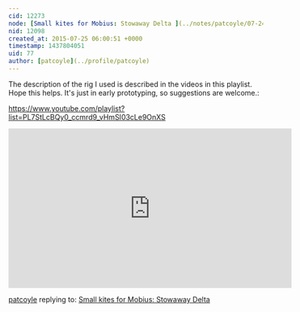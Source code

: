```yaml
---
cid: 12273
node: [Small kites for Mobius: Stowaway Delta ](../notes/patcoyle/07-24-2015/small-kites-for-mobius-stowaway-delta)
nid: 12098
created_at: 2015-07-25 06:00:51 +0000
timestamp: 1437804051
uid: 77
author: [patcoyle](../profile/patcoyle)
---
```


The description of the rig I used is described in the videos in this playlist. Hope this helps. It's just in early prototyping, so suggestions are welcome.:

https://www.youtube.com/playlist?list=PL7StLcBQy0_ccmrd9_vHmSI03cLe9OnXS

<iframe width="560" height="315" src="https://www.youtube.com/embed/videoseries?list=PL7StLcBQy0_ccmrd9_vHmSI03cLe9OnXS" frameborder="0" allowfullscreen></iframe>



[patcoyle](../profile/patcoyle) replying to: [Small kites for Mobius: Stowaway Delta ](../notes/patcoyle/07-24-2015/small-kites-for-mobius-stowaway-delta)

